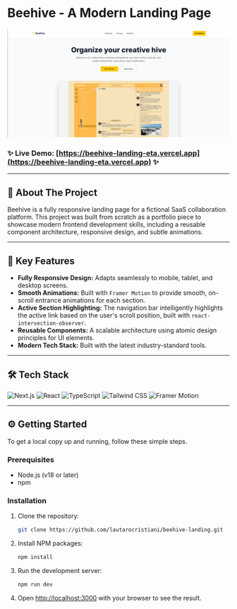 # Beehive - A Modern Landing Page

![Beehive Landing Page](./docs/capture-landing.png)

### ✨ **Live Demo:** [https://beehive-landing-eta.vercel.app](https://beehive-landing-eta.vercel.app) ✨

---

## 📖 About The Project

Beehive is a fully responsive landing page for a fictional SaaS collaboration platform. This project was built from scratch as a portfolio piece to showcase modern frontend development skills, including a reusable component architecture, responsive design, and subtle animations.

---

## 🚀 Key Features

-   **Fully Responsive Design:** Adapts seamlessly to mobile, tablet, and desktop screens.
-   **Smooth Animations:** Built with `Framer Motion` to provide smooth, on-scroll entrance animations for each section.
-   **Active Section Highlighting:** The navigation bar intelligently highlights the active link based on the user's scroll position, built with `react-intersection-observer`.
-   **Reusable Components:** A scalable architecture using atomic design principles for UI elements.
-   **Modern Tech Stack:** Built with the latest industry-standard tools.

---

## 🛠️ Tech Stack

![Next.js](https://img.shields.io/badge/next.js-000000?style=for-the-badge&logo=nextdotjs&logoColor=white)
![React](https://img.shields.io/badge/React-20232A?style=for-the-badge&logo=react&logoColor=61DAFB)
![TypeScript](https://img.shields.io/badge/TypeScript-007ACC?style=for-the-badge&logo=typescript&logoColor=white)
![Tailwind CSS](https://img.shields.io/badge/Tailwind_CSS-38B2AC?style=for-the-badge&logo=tailwind-css&logoColor=white)
![Framer Motion](https://img.shields.io/badge/Framer_Motion-0055FF?style=for-the-badge&logo=framer&logoColor=white)

---

## ⚙️ Getting Started

To get a local copy up and running, follow these simple steps.

### Prerequisites

-   Node.js (v18 or later)
-   npm

### Installation

1.  Clone the repository:
    ```bash
    git clone https://github.com/lautarocristiani/beehive-landing.git
    ```
2.  Install NPM packages:
    ```bash
    npm install
    ```
3.  Run the development server:
    ```bash
    npm run dev
    ```
4.  Open [http://localhost:3000](http://localhost:3000) with your browser to see the result.